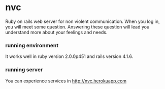 # nvc
Ruby on rails web server for non violent communication. When you log in, you will meet some question. Answering these question will lead you understand more about your feelings and needs.

### running environment
It works well in ruby version 2.0.0p451 and rails version 4.1.6.

### running server
You can experience services in http://nvc.herokuapp.com

